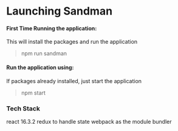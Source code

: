 # Launching Sandman

#### First Time Running the application:
This will install the packages and run the application
> npm run sandman

#### Run the application using:
If packages already installed, just start the application
> npm start

### Tech Stack
react 16.3.2
redux to handle state
webpack as the module bundler